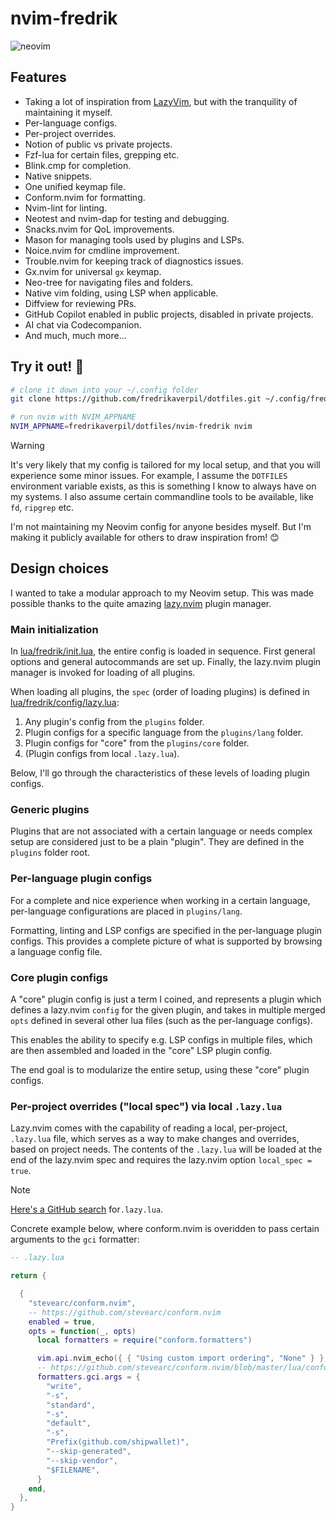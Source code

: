 # nvim-fredrik

![neovim](https://github.com/user-attachments/assets/92cf0049-05fc-4ca8-8ec2-d1ff58e48ab9)

## Features

- Taking a lot of inspiration from
  [LazyVim](https://github.com/LazyVim/LazyVim), but with the tranquility of
  maintaining it myself.
- Per-language configs.
- Per-project overrides.
- Notion of public vs private projects.
- Fzf-lua for certain files, grepping etc.
- Blink.cmp for completion.
- Native snippets.
- One unified keymap file.
- Conform.nvim for formatting.
- Nvim-lint for linting.
- Neotest and nvim-dap for testing and debugging.
- Snacks.nvim for QoL improvements.
- Mason for managing tools used by plugins and LSPs.
- Noice.nvim for cmdline improvement.
- Trouble.nvim for keeping track of diagnostics issues.
- Gx.nvim for universal `gx` keymap.
- Neo-tree for navigating files and folders.
- Native vim folding, using LSP when applicable.
- Diffview for reviewing PRs.
- GitHub Copilot enabled in public projects, disabled in private projects.
- AI chat via Codecompanion.
- And much, much more...

## Try it out! 🚀

```bash
# clone it down into your ~/.config folder
git clone https://github.com/fredrikaverpil/dotfiles.git ~/.config/fredrikaverpil/dotfiles

# run nvim with NVIM_APPNAME
NVIM_APPNAME=fredrikaverpil/dotfiles/nvim-fredrik nvim
```

> [!WARNING]
>
> It's very likely that my config is tailored for my local setup, and that you
> will experience some minor issues. For example, I assume the `DOTFILES`
> environment variable exists, as this is something I know to always have on my
> systems. I also assume certain commandline tools to be available, like `fd`,
> `ripgrep` etc.

I'm not maintaining my Neovim config for anyone besides myself. But I'm making
it publicly available for others to draw inspiration from! 😊

## Design choices

I wanted to take a modular approach to my Neovim setup. This was made possible
thanks to the quite amazing [lazy.nvim](https://github.com/folke/lazy.nvim)
plugin manager.

### Main initialization

In [lua/fredrik/init.lua](lua/fredrik/init.lua), the entire config is loaded in
sequence. First general options and general autocommands are set up. Finally,
the lazy.nvim plugin manager is invoked for loading of all plugins.

When loading all plugins, the `spec` (order of loading plugins) is defined in
[lua/fredrik/config/lazy.lua](lua/fredrik/config/lazy.lua):

1. Any plugin's config from the `plugins` folder.
2. Plugin configs for a specific language from the `plugins/lang` folder.
3. Plugin configs for "core" from the `plugins/core` folder.
4. (Plugin configs from local `.lazy.lua`).

Below, I'll go through the characteristics of these levels of loading plugin
configs.

### Generic plugins

Plugins that are not associated with a certain language or needs complex setup
are considered just to be a plain "plugin". They are defined in the `plugins`
folder root.

### Per-language plugin configs

For a complete and nice experience when working in a certain language,
per-language configurations are placed in `plugins/lang`.

Formatting, linting and LSP configs are specified in the per-language plugin
configs. This provides a complete picture of what is supported by browsing a
language config file.

### Core plugin configs

A "core" plugin config is just a term I coined, and represents a plugin which
defines a lazy.nvim `config` for the given plugin, and takes in multiple merged
`opts` defined in several other lua files (such as the per-language configs).

This enables the ability to specify e.g. LSP configs in multiple files, which
are then assembled and loaded in the "core" LSP plugin config.

The end goal is to modularize the entire setup, using these "core" plugin
configs.

### Per-project overrides ("local spec") via local `.lazy.lua`

Lazy.nvim comes with the capability of reading a local, per-project, `.lazy.lua`
file, which serves as a way to make changes and overrides, based on project
needs. The contents of the `.lazy.lua` will be loaded at the end of the
lazy.nvim spec and requires the lazy.nvim option `local_spec = true`.

> [!NOTE]
>
> [Here's a GitHub search](https://github.com/search?q=.lazy.lua+language%3ALua&type=code&l=Lua)
> for`.lazy.lua`.

Concrete example below, where conform.nvim is overidden to pass certain
arguments to the `gci` formatter:

```lua
-- .lazy.lua

return {

  {
    "stevearc/conform.nvim",
    -- https://github.com/stevearc/conform.nvim
    enabled = true,
    opts = function(_, opts)
      local formatters = require("conform.formatters")

      vim.api.nvim_echo({ { "Using custom import ordering", "None" } }, false, {})
      -- https://github.com/stevearc/conform.nvim/blob/master/lua/conform/formatters/gci.lua
      formatters.gci.args = {
        "write",
        "-s",
        "standard",
        "-s",
        "default",
        "-s",
        "Prefix(github.com/shipwallet)",
        "--skip-generated",
        "--skip-vendor",
        "$FILENAME",
      }
    end,
  },
}
```
